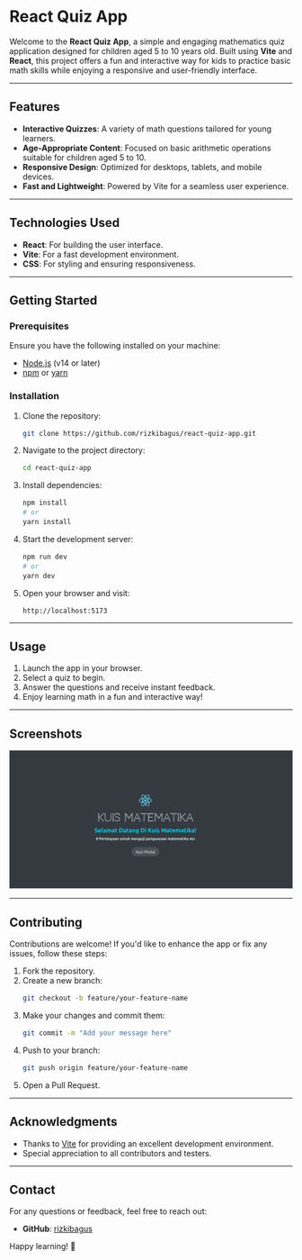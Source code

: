 # React Quiz App

Welcome to the **React Quiz App**, a simple and engaging mathematics quiz application designed for children aged 5 to 10 years old. Built using **Vite** and **React**, this project offers a fun and interactive way for kids to practice basic math skills while enjoying a responsive and user-friendly interface.

---

## **Features**

- **Interactive Quizzes**: A variety of math questions tailored for young learners.
- **Age-Appropriate Content**: Focused on basic arithmetic operations suitable for children aged 5 to 10.
- **Responsive Design**: Optimized for desktops, tablets, and mobile devices.
- **Fast and Lightweight**: Powered by Vite for a seamless user experience.

---

## **Technologies Used**

- **React**: For building the user interface.
- **Vite**: For a fast development environment.
- **CSS**: For styling and ensuring responsiveness.

---

## **Getting Started**

### **Prerequisites**

Ensure you have the following installed on your machine:
- [Node.js](https://nodejs.org/) (v14 or later)
- [npm](https://www.npmjs.com/) or [yarn](https://yarnpkg.com/)

### **Installation**

1. Clone the repository:
   ```bash
   git clone https://github.com/rizkibagus/react-quiz-app.git
   ```

2. Navigate to the project directory:
   ```bash
   cd react-quiz-app
   ```

3. Install dependencies:
   ```bash
   npm install
   # or
   yarn install
   ```

4. Start the development server:
   ```bash
   npm run dev
   # or
   yarn dev
   ```

5. Open your browser and visit:
   ```
   http://localhost:5173
   ```

---

## **Usage**

1. Launch the app in your browser.
2. Select a quiz to begin.
3. Answer the questions and receive instant feedback.
4. Enjoy learning math in a fun and interactive way!

---

## **Screenshots**

![Screenshot](./src/assets/SS.png)

---

## **Contributing**

Contributions are welcome! If you'd like to enhance the app or fix any issues, follow these steps:

1. Fork the repository.
2. Create a new branch:
   ```bash
   git checkout -b feature/your-feature-name
   ```
3. Make your changes and commit them:
   ```bash
   git commit -m "Add your message here"
   ```
4. Push to your branch:
   ```bash
   git push origin feature/your-feature-name
   ```
5. Open a Pull Request.

---

## **Acknowledgments**

- Thanks to [Vite](https://vitejs.dev/) for providing an excellent development environment.
- Special appreciation to all contributors and testers.

---

## **Contact**

For any questions or feedback, feel free to reach out:
- **GitHub**: [rizkibagus](https://github.com/rizkibagus)

Happy learning! 🎉

